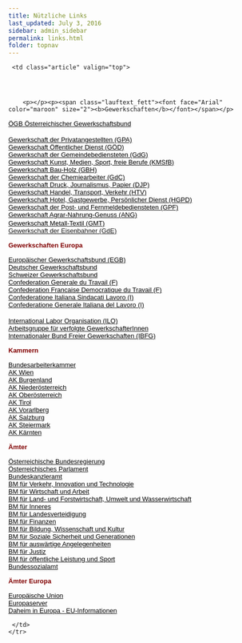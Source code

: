 ```yaml
---
title: Nützliche Links
last_updated: July 3, 2016
sidebar: admin_sidebar
permalink: links.html
folder: topnav
---
```

<table cellpadding="0" cellspacing="0" border="0" summary="" width="450">
    <tbody><tr width="450">
     
     
     <td class="article" valign="top">
      
      
      
      
   		<p></p><p><span class="lauftext_fett"><font face="Arial" color="maroon" size="2"><b>Gewerkschaften</b></font></span></p>
<p><span class="lauftext_fett"><a href="http://www.oegb.or.at/" target="_blank"><font face="Arial" color="black" size="2">ÖGB Österreichischer Gewerkschaftsbund</font></a><br></span><br><a href="http://www.gpa.at/" target="_blank"><font face="Arial" color="black" size="2">Gewerkschaft der Privatangestellten (GPA)</font></a><br><a href="http://www.goed.at/" target="_blank"><font face="Arial" color="black" size="2">Gewerkschaft Öffentlicher Dienst (GÖD)</font></a><br><a href="http://www.gdg.at/" target="_blank"><font face="Arial" color="black" size="2">Gewerkschaft der Gemeindebediensteten (GdG)</font></a><br><a href="http://www.kmsfb.at/" target="_blank"><font face="Arial" color="black" size="2">Gewerkschaft Kunst, Medien, Sport, freie Berufe (KMSfB)</font></a><br><a href="http://www.oegb.or.at/gbh" target="_blank"><font face="Arial" color="black" size="2">Gewerkschaft Bau-Holz (GBH)</font></a><br><a href="http://www.oegb.or.at/chemie" target="_blank"><font face="Arial" color="black" size="2">Gewerkschaft der Chemiearbeiter (GdC)</font></a><br><a href="http://www.dup.or.at/" target="_blank"><font face="Arial" color="black" size="2">Gewerkschaft Druck, Journalismus, Papier (DJP)</font></a><br><a href="http://www.htv.or.at/" target="_blank"><font face="Arial" color="black" size="2">Gewerkschaft Handel, Transport, Verkehr (HTV)</font></a><br><a href="http://www.oegb.or.at/hgpd" target="_blank"><font face="Arial" color="black" size="2">Gewerkschaft Hotel, Gastgewerbe, Persönlicher Dienst (HGPD)</font></a><br><a href="http://www.oegb.or.at/gewerkschaften/gpf/index.html" target="_blank"><font face="Arial" color="black" size="2">Gewerkschaft der Post- und Fernmeldebediensteten (GPF)</font></a><br><a href="http://www.ang.at/" target="_blank"><font face="Arial" color="black" size="2">Gewerkschaft Agrar-Nahrung-Genuss (ANG)</font></a><br><a href="http://www.metaller.at/" target="_blank"><font face="Arial" color="black" size="2">Gewerkschaft Metall-Textil (GMT)</font></a><font color="black"> <br><font face="Arial" color="black" size="2"><a href="http://www.eisenbahner.at/" target="_blank">Gewerkschaft der Eisenbahner (GdE)</a></font></font></p>
<p><span class="lauftext_fett"><font face="Arial" color="maroon" size="2"><b>Gewerkschaften Europa</b></font></span></p>
<p><span class="lauftext_fett"><a href="http://www.etuc.org/" target="_blank"><font face="Arial" color="#000000" size="2">Europäischer Gewerkschaftsbund (EGB)</font></a><br><a href="http://www.dgb.de/" target="_blank"><font face="Arial" color="#000000" size="2">Deutscher Gewerkschaftsbund</font></a><br><a href="http://www.sgb.ch/" target="_blank"><font face="Arial" color="#000000" size="2">Schweizer Gewerkschaftsbund</font></a><br><a href="http://www.cgt.fr/" target="_blank"><font face="Arial" color="#000000" size="2">Confederation Generale du Travail (F)</font></a><br><a href="http://www.cfdt.fr/" target="_blank"><font face="Arial" color="#000000" size="2">Confederation Francaise Democratique du Travail (F)</font></a><br><a href="http://www.cisl.it/" target="_blank"><font face="Arial" color="#000000" size="2">Confederatione Italiana Sindacati Lavoro (I)</font></a><br><a href="http://www.cgil.it/" target="_blank"><font face="Arial" color="#000000" size="2">Confederatione Generale Italiana del Lavoro (I)</font></a><br><br><a href="http://www.ilo.org/" target="_blank"><font face="Arial" color="#000000" size="2">International Labor Organisation (ILO)</font></a><br><a href="http://www.amnesty.at/gruppe/gew" target="_blank"><font face="Arial" color="#000000" size="2">Arbeitsgruppe für verfolgte GewerkschafterInnen</font></a><br><a href="http://www.icftu.org/" target="_blank"><font face="Arial" color="#000000" size="2">Internationaler Bund Freier Gewerkschaften (IBFG)</font></a></span></p>
<p><span class="lauftext_fett"><span class="lauftext_fett"><font face="Arial" color="maroon" size="2"><b>Kammern</b></font></span></span></p>
<p><span class="lauftext_fett"><span class="lauftext_fett"><a href="http://www.arbeiterkammer.at/" target="_blank"><font face="Arial" color="#000000" size="2">Bundesarbeiterkammer</font></a><br><a href="http://www.akwien.or.at/" target="_blank"><font face="Arial" color="#000000" size="2">AK Wien</font></a><br><a href="http://www.akbgld.at/" target="_blank"><font face="Arial" color="#000000" size="2">AK Burgenland</font></a><br><a href="http://www.aknoe.at/" target="_blank"><font face="Arial" color="#000000" size="2">AK Niederösterreich</font></a><br><a href="http://www.ak-ooe.at/" target="_blank"><font face="Arial" color="#000000" size="2">AK Oberösterreich</font></a><br><a href="http://www.ak-tirol.com/" target="_blank"><font face="Arial" color="#000000" size="2">AK Tirol</font></a><br><a href="http://www.ak-vorarlberg.at/" target="_blank"><font face="Arial" color="#000000" size="2">AK Vorarlberg</font></a><br><a href="http://www.ak-sbg.at/" target="_blank"><font face="Arial" color="#000000" size="2">AK Salzburg</font></a><br><a href="http://www.akstmk.at/" target="_blank"><font face="Arial" color="#000000" size="2">AK Steiermark</font></a><br><a href="http://www.akktn.at/" target="_blank"><font face="Arial" color="#000000" size="2">AK Kärnten</font></a></span></span></p><span class="lauftext_fett"><span class="lauftext_fett"><font face="Arial" color="red"><b></b></font></span></span>
<p><span class="lauftext_fett"><span class="lauftext_fett"><strong><font face="Arial" color="maroon" size="2">Ämter</font></strong></span></span></p>
<p><span class="lauftext_fett"><span class="lauftext_fett"><a href="http://www.austria.gv.at/" target="_blank"><font face="Arial" color="#000000" size="2">Österreichische Bundesregierung</font></a><br><a href="http://www.parlinkom.gv.at/" target="_blank"><font face="Arial" color="#000000" size="2">Österreichisches Parlament</font></a><br><a href="http://www.austria.gv.at/" target="_blank"><font face="Arial" color="#000000" size="2">Bundeskanzleramt</font></a><br><a href="http://www.bmv.gv.at/" target="_blank"><font face="Arial" color="#000000" size="2">BM für Verkehr, Innovation und Technologie</font></a><br><a href="http://www.bmwa.gv.at/" target="_blank"><font face="Arial" color="#000000" size="2">BM für Wirtschaft und Arbeit</font></a><br><a href="http://www.lebensministerium.at/" target="_blank"><font face="Arial" color="#000000" size="2">BM für Land- und Forstwirtschaft, Umwelt und Wasserwirtschaft</font></a><br><a href="http://in-inter1.bmi.gv.at/" target="_blank"><font face="Arial" color="#000000" size="2">BM für Inneres</font></a><br><a href="http://www.bmlv.gv.at/" target="_blank"><font face="Arial" color="#000000" size="2">BM für Landesverteidigung</font></a><br><a href="http://www.bmf.gv.at/" target="_blank"><font face="Arial" color="#000000" size="2">BM für Finanzen</font></a><br><a href="http://www.bmbwk.gv.at/" target="_blank"><font face="Arial" color="#000000" size="2">BM für Bildung, Wissenschaft und Kultur</font></a><br><a href="http://www.bmsg.gv.at/" target="_blank"><font face="Arial" color="#000000" size="2">BM für Soziale Sicherheit und Generationen</font></a><br><a href="http://www.bmaa.gv.at/" target="_blank"><font face="Arial" color="#000000" size="2">BM für auswärtige Angelegenheiten</font></a><br><a href="http://www.bmj.gv.at/" target="_blank"><font face="Arial" color="#000000" size="2">BM für Justiz</font></a><br><a href="http://www.bmols.gv.at/" target="_blank"><font face="Arial" color="#000000" size="2">BM für öffentliche Leistung und Sport</font></a><br><span class="lauftext"><a href="http://www.basb.bmsg.gv.at/" target="_blank"><font face="Arial" color="#000000" size="2">Bundessozialamt</font></a></span></span></span></p>
<p><span class="lauftext_fett"><span class="lauftext_fett"><strong><font face="Arial" color="maroon" size="2">Ämter Europa</font></strong></span></span></p>
<p><span class="lauftext_fett"><span class="lauftext_fett"><a href="http://www.europa.eu.int/index_de.htm" target="_blank"><font face="Arial" color="#000000" size="2">Europäische Union</font></a><br><a href="http://europa.eu.int/" target="_blank"><font face="Arial" color="#000000" size="2">Europaserver</font></a><br><a href="http://citizens.eu.int/" target="_blank"><font face="Arial" color="#000000" size="2">Daheim in Europa - EU-Informationen</font></a></span></span></p>

     </td>
    </tr>
   </tbody></table>
